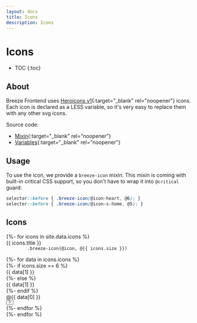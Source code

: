```yaml
---
layout: docs
title: Icons
description: Icons
---
```


# Icons

* TOC
{:toc}

## About

Breeze Frontend uses [Heroicons v1](https://v1.heroicons.com/){:target="_blank" rel="noopener"} icons. Each icon is declared as a LESS variable, so it's very easy to
replace them with any other svg icons.

Source code:

 - [Mixin](https://github.com/breezefront/theme-frontend-breeze-blank/blob/master/web/css/abstracts/mixins/_icon.less){:target="_blank" rel="noopener"}
 - [Variables](https://github.com/breezefront/theme-frontend-breeze-blank/blob/master/web/css/abstracts/variables/_icons.less){:target="_blank" rel="noopener"}

## Usage

To use the icon, we provide a `breeze-icon` mixin. This mixin is coming with
built-in critical CSS support, so you don't have to wrap it into `@critical`
guard:

```scss
selector::before { .breeze-icon(@icon-heart, @6); }
selector::before { .breeze-icon(@icon-s-home, @5); }
```

## Icons

<div class="grid grid-cols-2 gap-4 items-start">
{%- for icons in site.data.icons %}
  <div>
    <div class="font-semibold mb-2">
      <span class="">{{ icons.title }}</span>
      <code class="font-normal text-zinc-500 bg-zinc-50">
        .breeze-icon(@icon, @{{ icons.size }})
      </code>
    </div>
    <div class="grid grid-cols-2 sm:grid-cols-4 gap-1.5 gap-y-2">
    {%- for data in icons.icons %}
      <div class="relative group text-center" title="@{{ data[0] }}">
        <div class="flex items-center border rounded-lg aspect-square">
          {%- if icons.size == 6 %}
            <div class="w-6 h-6 mx-auto">{{ data[1] }}</div>
          {%- else %}
            <div class="w-5 h-5 mx-auto">{{ data[1] }}</div>
          {%- endif %}
        </div>
        <div class="mt-1 text-xs text-ellipsis overflow-hidden whitespace-nowrap">
          @{{ data[0] }}
        </div>
        <button class="absolute h-4 w-4 top-1 right-1 text-zinc-300 opacity-0 group-hover:opacity-100 focus:opacity-100 group" data-copy="@{{ data[0] }}">
          <svg xmlns="http://www.w3.org/2000/svg" class="absolute inset-0 h-4 w-4 group-[.copied]:opacity-0" viewBox="0 0 20 20" fill="currentColor">
            <path d="M8 3a1 1 0 011-1h2a1 1 0 110 2H9a1 1 0 01-1-1z" />
            <path d="M6 3a2 2 0 00-2 2v11a2 2 0 002 2h8a2 2 0 002-2V5a2 2 0 00-2-2 3 3 0 01-3 3H9a3 3 0 01-3-3z" />
          </svg>
          <svg xmlns="http://www.w3.org/2000/svg" class="absolute inset-0 h-4 w-4 opacity-0 group-[.copied]:opacity-100" viewBox="0 0 20 20" fill="currentColor">
            <path fill-rule="evenodd" d="M16.707 5.293a1 1 0 010 1.414l-8 8a1 1 0 01-1.414 0l-4-4a1 1 0 011.414-1.414L8 12.586l7.293-7.293a1 1 0 011.414 0z" clip-rule="evenodd" />
          </svg>
        </button>
      </div>
    {%- endfor %}
    </div>
  </div>
{%- endfor %}
</div>
